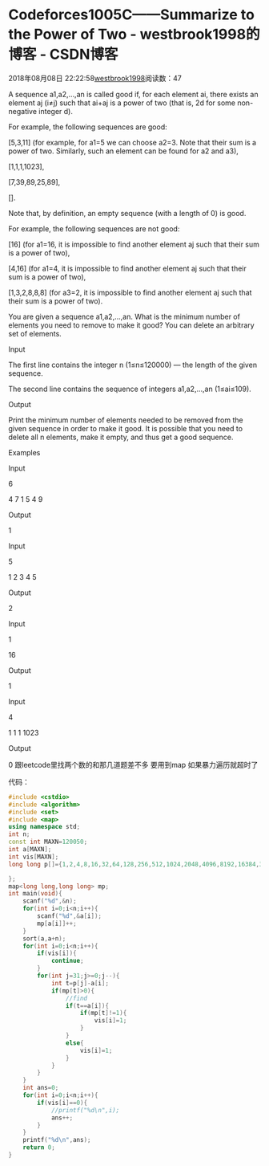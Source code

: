 # Codeforces1005C——Summarize to the Power of Two - westbrook1998的博客 - CSDN博客





2018年08月08日 22:22:58[westbrook1998](https://me.csdn.net/westbrook1998)阅读数：47








> 
A sequence a1,a2,…,an is called good if, for each element ai, there exists an element aj (i≠j) such that ai+aj is a power of two (that is, 2d for some non-negative integer d). 

  For example, the following sequences are good: 

  [5,3,11] (for example, for a1=5 we can choose a2=3. Note that their sum is a power of two. Similarly, such an element can be found for a2 and a3), 

  [1,1,1,1023], 

  [7,39,89,25,89], 

  []. 

  Note that, by definition, an empty sequence (with a length of 0) is good. 

  For example, the following sequences are not good: 

  [16] (for a1=16, it is impossible to find another element aj such that their sum is a power of two), 

  [4,16] (for a1=4, it is impossible to find another element aj such that their sum is a power of two), 

  [1,3,2,8,8,8] (for a3=2, it is impossible to find another element aj such that their sum is a power of two). 

  You are given a sequence a1,a2,…,an. What is the minimum number of elements you need to remove to make it good? You can delete an arbitrary set of elements. 

  Input 

  The first line contains the integer n (1≤n≤120000) — the length of the given sequence. 

  The second line contains the sequence of integers a1,a2,…,an (1≤ai≤109). 

  Output 

  Print the minimum number of elements needed to be removed from the given sequence in order to make it good. It is possible that you need to delete all n elements, make it empty, and thus get a good sequence. 

  Examples 

  Input 

  6 

  4 7 1 5 4 9 

  Output 

  1 

  Input 

  5 

  1 2 3 4 5 

  Output 

  2 

  Input 

  1 

  16 

  Output 

  1 

  Input 

  4 

  1 1 1 1023 

  Output 

  0
跟leetcode里找两个数的和那几道题差不多 要用到map 如果暴力遍历就超时了

代码：

```cpp
#include <cstdio>
#include <algorithm>
#include <set>
#include <map>
using namespace std;
int n;
const int MAXN=120050;
int a[MAXN];
int vis[MAXN];
long long p[]={1,2,4,8,16,32,64,128,256,512,1024,2048,4096,8192,16384,32768,65536,131072,262144,524288,1048576,2097152,4194304,8388608,16777216,33554432,67108864,134217728,268435456,536870912,1073741824,2147483648

};
map<long long,long long> mp;
int main(void){
    scanf("%d",&n);
    for(int i=0;i<n;i++){
        scanf("%d",&a[i]);
        mp[a[i]]++;
    }
    sort(a,a+n);
    for(int i=0;i<n;i++){
        if(vis[i]){
            continue;
        }
        for(int j=31;j>=0;j--){
            int t=p[j]-a[i];
            if(mp[t]>0){
                //find
                if(t==a[i]){
                    if(mp[t]!=1){
                        vis[i]=1;
                    }
                }
                else{
                    vis[i]=1;
                }
            }
        }
    }
    int ans=0;
    for(int i=0;i<n;i++){
        if(vis[i]==0){
            //printf("%d\n",i);
            ans++;
        }
    }
    printf("%d\n",ans);
    return 0;
}
```





